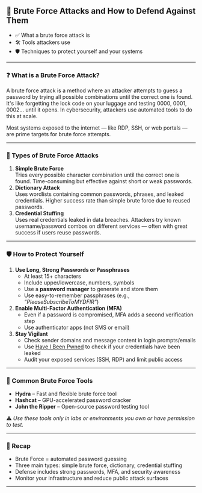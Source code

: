 <h2>🦍 Brute Force Attacks and How to Defend Against Them</h2>

<ul>
  <li>✅ What a brute force attack is</li>
  <li>🛠 Tools attackers use</li>
  <li>🛡️ Techniques to protect yourself and your systems</li>
</ul>

<hr/>

<h3>❓ What is a Brute Force Attack?</h3>
<p>A brute force attack is a method where an attacker attempts to guess a password by trying all possible combinations until the correct one is found. It's like forgetting the lock code on your luggage and testing 0000, 0001, 0002… until it opens. In cybersecurity, attackers use automated tools to do this at scale.</p>
<p>Most systems exposed to the internet — like RDP, SSH, or web portals — are prime targets for brute force attempts.</p>

<hr/>

<h3>📂 Types of Brute Force Attacks</h3>
<ol>
  <li><strong>Simple Brute Force</strong><br>
    Tries every possible character combination until the correct one is found. Time-consuming but effective against short or weak passwords.</li>

  <li><strong>Dictionary Attack</strong><br>
    Uses wordlists containing common passwords, phrases, and leaked credentials. Higher success rate than simple brute force due to reused passwords.</li>

  <li><strong>Credential Stuffing</strong><br>
    Uses real credentials leaked in data breaches. Attackers try known username/password combos on different services — often with great success if users reuse passwords.</li>
</ol>

<hr/>

<h3>🛡️ How to Protect Yourself</h3>
<ol>
  <li><strong>Use Long, Strong Passwords or Passphrases</strong>
    <ul>
      <li>At least 15+ characters</li>
      <li>Include upper/lowercase, numbers, symbols</li>
      <li>Use a <strong>password manager</strong> to generate and store them</li>
      <li>Use easy-to-remember passphrases (e.g., <em>“PleaseSubscribeToMYDFIR”</em>)</li>
    </ul>
  </li>

  <li><strong>Enable Multi-Factor Authentication (MFA)</strong>
    <ul>
      <li>Even if a password is compromised, MFA adds a second verification step</li>
      <li>Use authenticator apps (not SMS or email)</li>
    </ul>
  </li>

  <li><strong>Stay Vigilant</strong>
    <ul>
      <li>Check sender domains and message content in login prompts/emails</li>
      <li>Use <a href="https://haveibeenpwned.com" target="_blank">Have I Been Pwned</a> to check if your credentials have been leaked</li>
      <li>Audit your exposed services (SSH, RDP) and limit public access</li>
    </ul>
  </li>
</ol>

<hr/>

<h3>🧰 Common Brute Force Tools</h3>
<ul>
  <li><strong>Hydra</strong> – Fast and flexible brute force tool</li>
  <li><strong>Hashcat</strong> – GPU-accelerated password cracker</li>
  <li><strong>John the Ripper</strong> – Open-source password testing tool</li>
</ul>
<p>⚠️ <em>Use these tools only in labs or environments you own or have permission to test.</em></p>

<hr/>

<h3>🧠 Recap</h3>
<ul>
  <li>Brute Force = automated password guessing</li>
  <li>Three main types: simple brute force, dictionary, credential stuffing</li>
  <li>Defense includes strong passwords, MFA, and security awareness</li>
  <li>Monitor your infrastructure and reduce public attack surfaces</li>
</ul>

<hr/>

